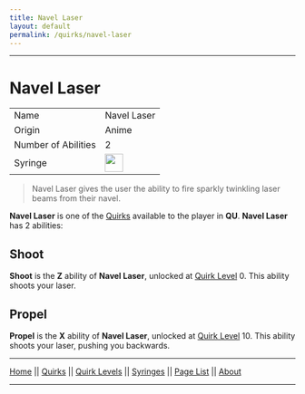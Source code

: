 ```yaml
---
title: Navel Laser
layout: default
permalink: /quirks/navel-laser
---
```

---

# Navel Laser

| | |
| --- | --- |
| Name | Navel Laser |
| Origin | Anime |
| Number of Abilities | 2 |
| Syringe | <img src="https://raw.githubusercontent.com/quirks-unchained/wiki/main/docs/assets/SyringeNavelLaser.png" width="32"> |

> Navel Laser gives the user the ability to fire sparkly twinkling laser beams from their navel.

**Navel Laser** is one of the [Quirks](/wiki/quirks) available to the player in **QU**. **Navel Laser** has 2 abilities:

## Shoot
**Shoot** is the **Z** ability of **Navel Laser**, unlocked at [Quirk Level](/wiki/quirk-levels) 0. This ability shoots your laser.


## Propel
**Propel** is the **X** ability of **Navel Laser**, unlocked at [Quirk Level](/wiki/quirk-levels) 10. This ability shoots your laser, pushing you backwards.




---
[Home](/wiki/index.html) || [Quirks](/wiki/quirks) || [Quirk Levels](/wiki/quirk-levels) || [Syringes](/wiki/syringes) || [Page List](/wiki/pages) || [About](/wiki/about)

---


